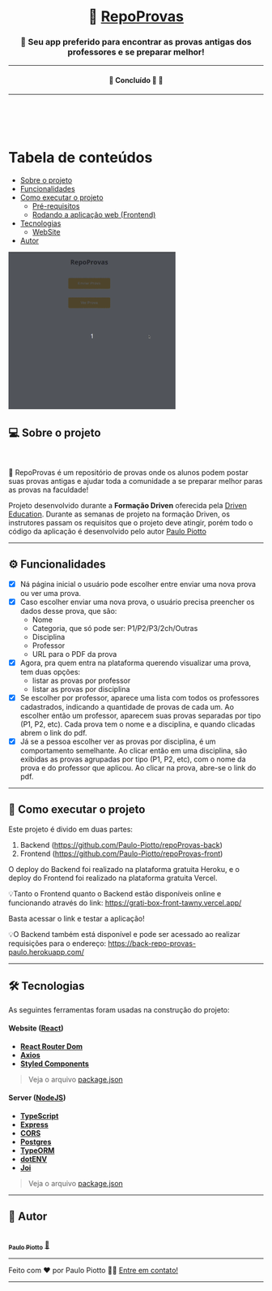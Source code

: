 <h1 align="center">
     📝 <a href="#" alt="site do ecoleta">RepoProvas</a>
</h1>

<h3 align="center">
    📝 Seu app preferido para encontrar as provas antigas dos professores e se preparar melhor! 
</h3>

---

<h4 align="center">
	🚧   Concluído 🚀 🚧
</h4>

---
<br><br>
Tabela de conteúdos
=================
<!--ts-->
   * [Sobre o projeto](#-sobre-o-projeto)
   * [Funcionalidades](#-funcionalidades)
   * [Como executar o projeto](#-como-executar-o-projeto)
     * [Pré-requisitos](#pré-requisitos)
     * [Rodando a aplicação web (Frontend)](#frontend)
   * [Tecnologias](#-tecnologias)
     * [WebSite](#Website)
   * [Autor](#-autor)
<!--te-->

<img src="./public/repoProvas-demo.gif" width="330px"/>


## 💻 Sobre o projeto
<br>

📝 RepoProvas é um repositório de provas onde os alunos podem postar suas provas antigas e ajudar toda a comunidade a se preparar melhor paras as provas na faculdade! 


Projeto desenvolvido durante a **Formação Driven** oferecida pela [Driven Education](https://www.driven.com.br/?utm_source=search&utm_medium=google-ads&utm_campaign=branding&gclid=Cj0KCQiA7oyNBhDiARIsADtGRZa8cqYastMgHzxSP4gfGdixu6ib79VG7zi6xrecJNkRGD1D2Ap7k20aAuxIEALw_wcB).
Durante as semanas de projeto na formação Driven, os instrutores passam os requisitos que o projeto deve atingir, porém todo o código da aplicação é desenvolvido pelo autor [Paulo Piotto](https://github.com/Paulo-Piotto)

---

## ⚙️ Funcionalidades

- [x] Ná página inicial o usuário pode escolher entre enviar uma nova prova ou ver uma prova.
- [x] Caso escolher enviar uma nova prova, o usuário precisa preencher os dados desse prova, que são:
    - Nome
    - Categoria, que só pode ser: P1/P2/P3/2ch/Outras
    - Disciplina
    - Professor
    - URL para o PDF da prova
- [x] Agora, pra quem entra na plataforma querendo visualizar uma prova, tem duas opções:
    - listar as provas por professor
    - listar as provas por disciplina
- [x] Se escolher por professor, aparece uma lista com todos os professores cadastrados, indicando a quantidade de provas de cada um. Ao escolher então um professor, aparecem suas provas separadas por tipo (P1, P2, etc). Cada prova tem o nome e a disciplina, e quando clicadas abrem o link do pdf.
- [x] Já se a pessoa escolher ver as provas por disciplina, é um comportamento semelhante. Ao clicar então em uma disciplina, são exibidas as provas agrupadas por tipo (P1, P2, etc), com o nome da prova e do professor que aplicou. Ao clicar na prova, abre-se o link do pdf.

---

## 🚀 Como executar o projeto

Este projeto é divido em duas partes:
1. Backend (https://github.com/Paulo-Piotto/repoProvas-back) 
2. Frontend (https://github.com/Paulo-Piotto/repoProvas-front)

O deploy do Backend foi realizado na plataforma gratuita Heroku, e o deploy do Frontend foi realizado na plataforma gratuita Vercel.

💡Tanto o Frontend quanto o Backend estão disponíveis online e funcionando através do link: https://grati-box-front-tawny.vercel.app/

Basta acessar o link e testar a aplicação!

💡O Backend também está disponível e pode ser acessado ao realizar requisições para o endereço: https://back-repo-provas-paulo.herokuapp.com/

---

## 🛠 Tecnologias

As seguintes ferramentas foram usadas na construção do projeto:

#### **Website**  ([React](https://reactjs.org/))

-   **[React Router Dom](https://github.com/ReactTraining/react-router/tree/master/packages/react-router-dom)**
-   **[Axios](https://github.com/axios/axios)**
-   **[Styled Components](https://styled-components.com/)**

> Veja o arquivo  [package.json](https://github.com/Paulo-Piotto/repoProvas-front/blob/main/package.json)

#### **Server**  ([NodeJS](https://nodejs.org/en/))

-   **[TypeScript](https://www.typescriptlang.org/)**
-   **[Express](https://expressjs.com/)**
-   **[CORS](https://expressjs.com/en/resources/middleware/cors.html)**
-   **[Postgres](https://node-postgres.com/)**
-   **[TypeORM](https://typeorm.io/#/)**
-   **[dotENV](https://github.com/motdotla/dotenv)**
-   **[Joi](https://github.com/hapijs/joi)**


> Veja o arquivo  [package.json](https://github.com/Paulo-Piotto/repoProvas-back/blob/main/package.json)

---

## 🦸 Autor

<a href="https://www.linkedin.com/in/paulo-henrique-amancio-piotto-b745a1167/">
 <img style="border-radius: 50%;" src="https://avatars.githubusercontent.com/u/83779118?v=4" width="100px;" alt=""/>
 <br />
 <sub><b>Paulo Piotto</b></sub></a> <a href="https://www.linkedin.com/in/paulo-henrique-amancio-piotto-b745a1167/">🚀</a>
 <br />

---

Feito com ❤️ por Paulo Piotto 👋🏽 [Entre em contato!](https://www.linkedin.com/in/paulopiotto/)

---